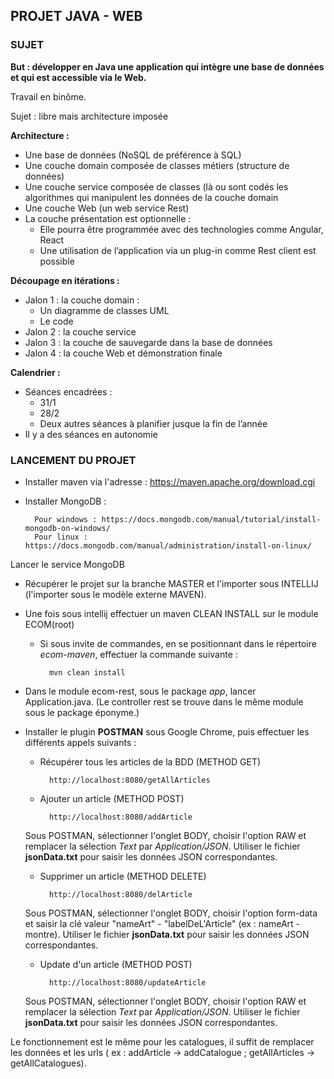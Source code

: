 ##  PROJET JAVA - WEB  ##

### SUJET 

**But : développer en Java une application qui intègre une base de données et qui est accessible via le
Web.**

Travail en binôme.

Sujet : libre mais architecture imposée

**Architecture :**

-  Une base de données (NoSQL de préférence à SQL)
- Une couche domain composée de classes métiers (structure de données)
- Une couche service composée de classes (là ou sont codés les algorithmes qui
manipulent les données de la couche domain
- Une couche Web (un web service Rest)
- La couche présentation est optionnelle :
	-  Elle pourra être programmée avec des technologies comme Angular, React
	- Une utilisation de l’application via un plug-in comme Rest client est possible


**Découpage en itérations :**

- Jalon 1 : la couche domain :
	-  Un diagramme de classes UML
	-  Le code
- Jalon 2 : la couche service
- Jalon 3 : la couche de sauvegarde dans la base de données
- Jalon 4 : la couche Web et démonstration finale


**Calendrier :**

- Séances encadrées :
	- 31/1
	- 28/2
	- Deux autres séances à planifier jusque la fin de l’année
- Il y a des séances en autonomie

### LANCEMENT DU PROJET


- Installer maven via l'adresse  : https://maven.apache.org/download.cgi


- Installer MongoDB :

		Pour windows : https://docs.mongodb.com/manual/tutorial/install-mongodb-on-windows/
		Pour linux : https://docs.mongodb.com/manual/administration/install-on-linux/
Lancer le service MongoDB

- Récupérer le projet sur la branche MASTER et l'importer sous INTELLIJ (l'importer sous le modèle externe MAVEN). 

- Une fois sous intellij effectuer un maven CLEAN INSTALL sur le module ECOM(root)
	- Si sous invite de commandes, en se positionnant dans le répertoire *ecom-maven*, effectuer la commande suivante :
		
			mvn clean install 
- Dans le module ecom-rest, sous le package *app*, lancer Application.java. (Le controller rest se trouve dans le même module sous le package éponyme.)

- Installer le plugin **POSTMAN** sous Google Chrome, puis effectuer les différents appels suivants : 

	- Récupérer tous les articles de la BDD (METHOD GET)
	
			http://localhost:8080/getAllArticles

	- Ajouter un article (METHOD POST)

			http://localhost:8080/addArticle

	Sous POSTMAN, sélectionner l'onglet BODY, choisir l'option RAW et remplacer la sélection *Text* par *Application/JSON*. Utiliser le fichier **jsonData.txt** pour saisir les données JSON correspondantes. 

	- Supprimer un article (METHOD DELETE) 

			http://localhost:8080/delArticle

	Sous POSTMAN, sélectionner l'onglet BODY, choisir l'option form-data et saisir la clé valeur "nameArt" - "labelDeL'Article" (ex : nameArt - montre). Utiliser le fichier **jsonData.txt** pour saisir les données JSON correspondantes. 

	- Update d'un article (METHOD POST) 

			http://localhost:8080/updateArticle

	Sous POSTMAN, sélectionner l'onglet BODY, choisir l'option RAW et remplacer la sélection *Text* par *Application/JSON*. Utiliser le fichier **jsonData.txt** pour saisir les données JSON correspondantes. 

Le fonctionnement est le même pour les catalogues, il suffit de remplacer les données et les urls ( ex : addArticle -> addCatalogue ; getAllArticles -> getAllCatalogues). 